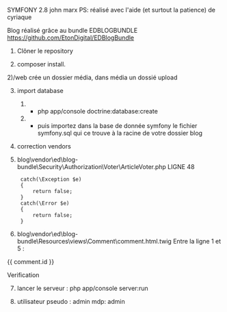 SYMFONY 2.8 john marx PS: réalisé avec l'aide (et surtout la patience) de cyriaque  


Blog réalisé grâce au bundle EDBLOGBUNDLE https://github.com/EtonDigital/EDBlogBundle


1) Clôner le repository

1) composer install.

2)/web crée un dossier média, dans média un dossié upload

3) import database
	1) * php app/console doctrine:database:create
	2) * puis importez dans la base de donnée symfony le fichier symfony.sql qui ce trouve à la racine de votre dossier blog

4) correction vendors

5) blog\vendor\ed\blog-bundle\Security\Authorization\Voter\ArticleVoter.php LIGNE 48

        catch(\Exception $e)
        {
            return false;
        }
        catch(\Error $e)
        {
            return false;
        }


6) blog\vendor\ed\blog-bundle\Resources\views\Comment\comment.html.twig Entre la ligne 1 et 5 :

{{ comment.id }} 

Verification

7) lancer le serveur : php app/console server:run

8) utilisateur pseudo : admin   mdp: admin
